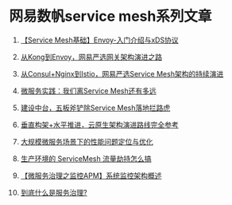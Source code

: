 # 网易数帆service mesh系列文章



1) [【Service Mesh基础】Envoy-入门介绍与xDS协议](https://zhuanlan.zhihu.com/p/108846492)

2) [从Kong到Envoy，网易严选网关架构演进之路](https://zhuanlan.zhihu.com/p/242260216)

3) [从Consul+Nginx到Istio，网易严选Service Mesh架构的持续演进](https://zhuanlan.zhihu.com/p/80265643)

4) [微服务实践：我们离Service Mesh还有多远](https://zhuanlan.zhihu.com/p/98193165)

5) [建设中台，五板斧铲除Service Mesh落地拦路虎](https://zhuanlan.zhihu.com/p/85585331)

6) [垂直构架+水平推进，云原生架构演进路线完全参考](https://zhuanlan.zhihu.com/p/363559750)

7) [大规模微服务场景下的性能问题定位与优化](https://zhuanlan.zhihu.com/p/82630599)

8) [生产环境的 ServiceMesh 流量劫持怎么搞](https://zhuanlan.zhihu.com/p/363509542)

9) [【微服务治理之监控APM】系统监控架构概述](https://blog.csdn.net/qq_35789269/article/details/127941093)


10) [到底什么是服务治理?](https://www.zhihu.com/tardis/bd/ans/2564352407)